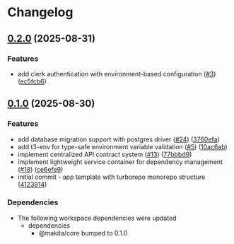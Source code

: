 # Changelog

## [0.2.0](https://github.com/uspark-hq/uspark/compare/web-v0.1.0...web-v0.2.0) (2025-08-31)


### Features

* add clerk authentication with environment-based configuration ([#3](https://github.com/uspark-hq/uspark/issues/3)) ([ec5fcb6](https://github.com/uspark-hq/uspark/commit/ec5fcb607f9f9bc5de863a54705908f98402cd3a))

## [0.1.0](https://github.com/e7h4n/makita/compare/web-v0.0.1...web-v0.1.0) (2025-08-30)


### Features

* add database migration support with postgres driver ([#24](https://github.com/e7h4n/makita/issues/24)) ([3760efa](https://github.com/e7h4n/makita/commit/3760efae5a3cb47a6dfa56e13507dcddb58b92b6))
* add t3-env for type-safe environment variable validation ([#5](https://github.com/e7h4n/makita/issues/5)) ([10ac6ab](https://github.com/e7h4n/makita/commit/10ac6ab67e654b6fa8aeef8e6c63649f003f5656))
* implement centralized API contract system ([#13](https://github.com/e7h4n/makita/issues/13)) ([77bbbd9](https://github.com/e7h4n/makita/commit/77bbbd913b52341a7720e9bb711d889253d9681a))
* implement lightweight service container for dependency management ([#18](https://github.com/e7h4n/makita/issues/18)) ([ce6efe9](https://github.com/e7h4n/makita/commit/ce6efe9df914c0e2bc8de3ccc7a0af114a2b4037))
* initial commit - app template with turborepo monorepo structure ([4123914](https://github.com/e7h4n/makita/commit/41239143cdaea284f55a02c89fde348c2e3b53ff))


### Dependencies

* The following workspace dependencies were updated
  * dependencies
    * @makita/core bumped to 0.1.0
